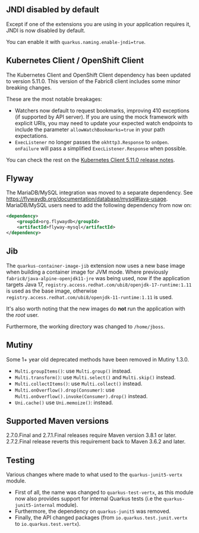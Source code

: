 ## JNDI disabled by default

Except if one of the extensions you are using in your application requires it, JNDI is now disabled by default.

You can enable it with `quarkus.naming.enable-jndi=true`.

## Kubernetes Client / OpenShift Client

The Kubernetes Client and OpenShift Client dependency has been updated to version 5.11.0. This version of the Fabric8 client includes some minor breaking changes.

These are the most notable breakages:

- Watchers now default to request bookmarks, improving 410 exceptions (if supported by API server).
  If you are using the mock framework with explicit URIs, you may need to update your expected watch endpoints to include the parameter `allowWatchBookmarks=true` in your path expectations.
- `ExecListener` no longer passes the `okhttp3.Response` to `onOpen`.
  `onFailure` will pass a simplified `ExecListener.Response` when possible.

You can check the rest on the [Kubernetes Client 5.11.0 release notes](https://github.com/fabric8io/kubernetes-client/blob/master/CHANGELOG.md#note-breaking-changes-in-the-api-1).

## Flyway

The MariaDB/MySQL integration was moved to a separate dependency. See https://flywaydb.org/documentation/database/mysql#java-usage. MariaDB/MySQL users need to add the following dependency from now on:

```xml
<dependency>
    <groupId>org.flywaydb</groupId>
    <artifactId>flyway-mysql</artifactId>
</dependency>
```

## Jib

The `quarkus-container-image-jib` extension now uses a new base image when building a container image for JVM mode.
Where previously `fabric8/java-alpine-openjdk11-jre` was being used, now if the application targets Java 17, `registry.access.redhat.com/ubi8/openjdk-17-runtime:1.11` is used as the base image, otherwise `registry.access.redhat.com/ubi8/openjdk-11-runtime:1.11` is used.

It's also worth noting that the new images do **not** run the application with the _root_ user.

Furthermore, the working directory was changed to `/home/jboss`.

## Mutiny

Some 1+ year old deprecated methods have been removed in Mutiny 1.3.0.

- `Multi.groupItems()`: use `Multi.group()` instead.
- `Multi.transform()`: use `Multi.select()` and `Multi.skip()` instead.
- `Multi.collectItems()`: use `Multi.collect()` instead.
- `Multi.onOverflow().drop(Consumer)`: use `Multi.onOverflow().invoke(Consumer).drop()` instead.
- `Uni.cache()` use `Uni.memoize()`: instead.

## Supported Maven versions

2.7.0.Final and 2.7.1.Final releases require Maven version 3.8.1 or later. 2.7.2.Final release reverts this requirement back to Maven 3.6.2 and later.

## Testing

Various changes where made to what used to the `quarkus-junit5-vertx` module.
- First of all, the name was changed to `quarkus-test-vertx`, as this module now also provides support for internal Quarkus tests (i.e the `quarkus-junit5-internal` module). 
- Furthermore, the dependency on `quarkus-junit5` was removed.
- Finally, the API changed packages (from `io.quarkus.test.junit.vertx` to `io.quarkus.test.vertx`).